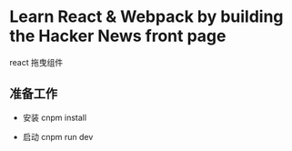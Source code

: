 # Learn React & Webpack by building the Hacker News front page

react 拖曳组件

## 准备工作

- 安装
cnpm install

- 启动
cnpm run dev

  

